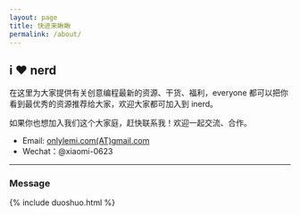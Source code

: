 ```yaml
---
layout: page
title: 快进来瞅瞅
permalink: /about/
---
```


## i <span class="love">♥</span> nerd  

在这里为大家提供有关创意编程最新的资源、干货、福利，everyone 都可以把你看到最优秀的资源推荐给大家，欢迎大家都可加入到 inerd。

如果你也想加入我们这个大家庭，赶快联系我！欢迎一起交流、合作。

* Email: [onlylemi.com(AT)gmail.com](mailto:onlylemi.com@gmail.com)
* Wechat：@xiaomi-0623


---

<div id="comments" class="comments">
   <h3>Message</h3>
   {% include duoshuo.html %}
</div>
